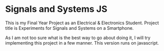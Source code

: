 # Signals and Systems JS
This is my Final Year Project as an Electrical & Electronics Student. Project title is Experiments for Signals and Systems on a Smartphone.

As I am not too sure what is the best way to go about doing it, I will try implementing this project in a few manner. This version runs on javascript.
